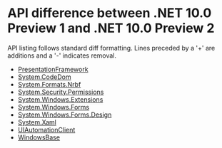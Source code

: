# API difference between .NET 10.0 Preview 1 and .NET 10.0 Preview 2

API listing follows standard diff formatting.
Lines preceded by a '+' are additions and a '-' indicates removal.

* [PresentationFramework](10.0-preview2_PresentationFramework.md)
* [System.CodeDom](10.0-preview2_System.CodeDom.md)
* [System.Formats.Nrbf](10.0-preview2_System.Formats.Nrbf.md)
* [System.Security.Permissions](10.0-preview2_System.Security.Permissions.md)
* [System.Windows.Extensions](10.0-preview2_System.Windows.Extensions.md)
* [System.Windows.Forms](10.0-preview2_System.Windows.Forms.md)
* [System.Windows.Forms.Design](10.0-preview2_System.Windows.Forms.Design.md)
* [System.Xaml](10.0-preview2_System.Xaml.md)
* [UIAutomationClient](10.0-preview2_UIAutomationClient.md)
* [WindowsBase](10.0-preview2_WindowsBase.md)


